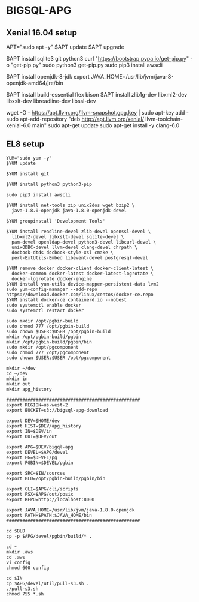 # BIGSQL-APG

## Xenial 16.04 setup #################################
APT="sudo apt -y"
$APT update
$APT upgrade

$APT install sqlite3 git python3
curl "https://bootstrap.pypa.io/get-pip.py" -o "get-pip.py"
sudo python3 get-pip.py
sudo pip3 install awscli

$APT install openjdk-8-jdk
export JAVA_HOME=/usr/lib/jvm/java-8-openjdk-amd64/jre/bin

$APT install build-essential flex bison
$APT install zlib1g-dev libxml2-dev libxslt-dev libreadline-dev libssl-dev

wget -O - https://apt.llvm.org/llvm-snapshot.gpg.key | sudo apt-key add -
sudo apt-add-repository "deb http://apt.llvm.org/xenial/ llvm-toolchain-xenial-6.0 main"
sudo apt-get update
sudo apt-get install -y clang-6.0


## EL8 setup ###########################################

```
YUM="sudo yum -y"
$YUM update

$YUM install git

$YUM install python3 python3-pip

sudo pip3 install awscli

$YUM install net-tools zip unix2dos wget bzip2 \
  java-1.8.0-openjdk java-1.8.0-openjdk-devel

$YUM groupinstall 'Development Tools'

$YUM install readline-devel zlib-devel openssl-devel \
  libxml2-devel libxslt-devel sqlite-devel \
  pam-devel openldap-devel python3-devel libcurl-devel \
  unixODBC-devel llvm-devel clang-devel chrpath \
  docbook-dtds docbook-style-xsl cmake \
  perl-ExtUtils-Embed libevent-devel postgresql-devel

$YUM remove docker docker-client docker-client-latest \
  docker-common docker-latest docker-latest-logrotate \
  docker-logrotate docker-engine
$YUM install yum-utils device-mapper-persistent-data lvm2
sudo yum-config-manager --add-repo https://download.docker.com/linux/centos/docker-ce.repo
$YUM install docker-ce containerd.io --nobest
sudo systemctl enable docker
sudo systemctl restart docker

sudo mkdir /opt/pgbin-build
sudo chmod 777 /opt/pgbin-build
sudo chown $USER:$USER /opt/pgbin-build
mkdir /opt/pgbin-build/pgbin
mkdir /opt/pgbin-build/pgbin/bin
sudo mkdir /opt/pgcomponent
sudo chmod 777 /opt/pgcomponent
sudo chown $USER:$USER /opt/pgcomponent

mkdir ~/dev
cd ~/dev
mkdir in
mkdir out
mkdir apg_history

##################################################
export REGION=us-west-2
export BUCKET=s3://bigsql-apg-download

export DEV=$HOME/dev
export HIST=$DEV/apg_history
export IN=$DEV/in
export OUT=$DEV/out

export APG=$DEV/bigql-apg
export DEVEL=$APG/devel
export PG=$DEVEL/pg
export PGBIN=$DEVEL/pgbin

export SRC=$IN/sources
export BLD=/opt/pgbin-build/pgbin/bin

export CLI=$APG/cli/scripts
export PSX=$APG/out/posix
export REPO=http://localhost:8000

export JAVA_HOME=/usr/lib/jvm/java-1.8.0-openjdk
export PATH=$PATH:$JAVA_HOME/bin
##################################################

cd $BLD
cp -p $APG/devel/pgbin/build/* .

cd ~
mkdir .aws
cd .aws
vi config
chmod 600 config

cd $IN
cp $APG/devel/util/pull-s3.sh .
./pull-s3.sh
chmod 755 *.sh

```
